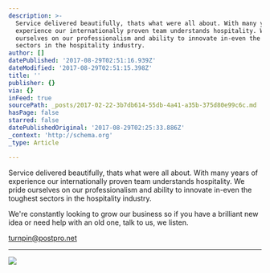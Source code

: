 ```yaml
---
description: >-
  Service delivered beautifully, thats what were all about. With many years of
  experience our internationally proven team understands hospitality. We pride
  ourselves on our professionalism and ability to innovate in-even the toughest
  sectors in the hospitality industry.
author: []
datePublished: '2017-08-29T02:51:16.939Z'
dateModified: '2017-08-29T02:51:15.398Z'
title: ''
publisher: {}
via: {}
inFeed: true
sourcePath: _posts/2017-02-22-3b7db614-55db-4a41-a35b-375d80e99c6c.md
hasPage: false
starred: false
datePublishedOriginal: '2017-08-29T02:25:33.886Z'
_context: 'http://schema.org'
_type: Article

---
```

Service delivered beautifully, thats what were all about. With many years of experience our internationally proven team understands hospitality. We pride ourselves on our professionalism and ability to innovate in-even the toughest sectors in the hospitality industry.

We're constantly looking to grow our business so if you have a brilliant new idea or need help with an old one, talk to us, we listen.

turnpin@postpro.net

---

![](https://the-grid-user-content.s3-us-west-2.amazonaws.com/2c759391-5dca-4be2-b42a-7e693a987b0e.jpg)